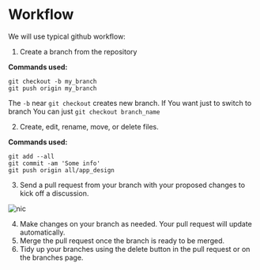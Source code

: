 # Workflow

We will use typical github workflow:

1. Create a branch from the repository

__Commands used:__

```
git checkout -b my_branch
git push origin my_branch
```

The `-b` near `git checkout` creates new branch. If You want just to switch to branch You can just `git checkout branch_name`

2. Create, edit, rename, move, or delete files.

__Commands used:__

```
git add --all
git commit -am 'Some info'
git push origin all/app_design
```

3. Send a pull request from your branch with your proposed changes to kick off a discussion.

![nic](https://i.imgur.com/ZIegmv7.gif)

4. Make changes on your branch as needed. Your pull request will update automatically.
5. Merge the pull request once the branch is ready to be merged.
6. Tidy up your branches using the delete button in the pull request or on the branches page.